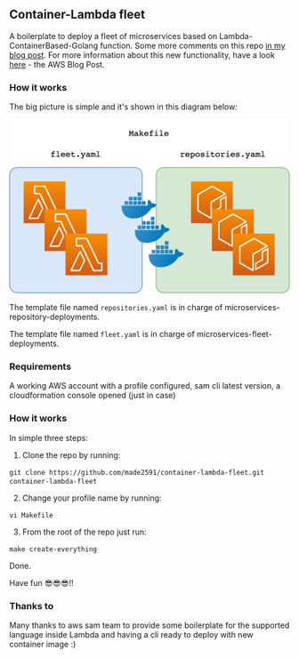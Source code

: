 ## Container-Lambda fleet

A boilerplate to deploy a fleet of microservices based on Lambda-ContainerBased-Golang function. Some more comments on this repo [in my blog post](https://madeddu.xyz/posts/aws/container-lambda-fleet). For more information about this new functionality, have a look [here](https://aws.amazon.com/blogs/aws/new-for-aws-lambda-container-image-support/) - the AWS Blog Post.

### How it works

The big picture is simple and it's shown in this diagram below:

![schema](./img/schema.png)

The template file named `repositories.yaml` is in charge of microservices-repository-deployments.

The template file named `fleet.yaml` is in charge of microservices-fleet-deployments.

### Requirements

A working AWS account with a profile configured, sam cli latest version, a cloudformation console opened (just in case)

### How it works

In simple three steps:

1) Clone the repo by running:
```
git clone https://github.com/made2591/container-lambda-fleet.git
container-lambda-fleet
```

2) Change your profile name by running:
```
vi Makefile
```

3) From the root of the repo just run:
```
make create-everything
```

Done.

Have fun 😎😎😎!! 

### Thanks to

Many thanks to aws sam team to provide some boilerplate for the supported language inside Lambda and having a cli ready to deploy with new container image :)